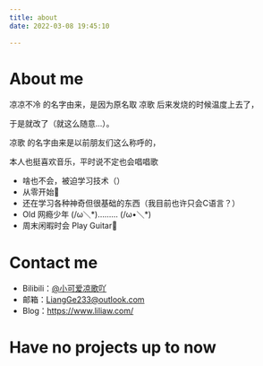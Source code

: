 ```yaml
---
title: about
date: 2022-03-08 19:45:10
  
---
```


# About me

凉凉不冷 的名字由来，是因为原名取 凉歌 后来发烧的时候温度上去了，

于是就改了（就这么随意...）。

凉歌 的名字由来是以前朋友们这么称呼的，

本人也挺喜欢音乐，平时说不定也会唱唱歌

+	啥也不会，被迫学习技术（）
+	从零开始🙏
+	还在学习各种神奇但很基础的东西（我目前也许只会C语言？）
+	Old  网瘾少年 (/ω＼\*)……… (/ω•＼\*)
+	周末闲暇时会 Play Guitar🎸

# Contact me
+	Bilibili：[<u>@小可爱凉歌吖</u>](https://space.bilibili.com/45024635)
+	邮箱：LiangGe233@outlook.com
+	Blog：https://www.liliaw.com/

# Have no projects up to now